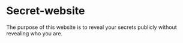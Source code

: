 # Secret-website
The purpose of this website is to reveal your secrets publicly without revealing who you are.
